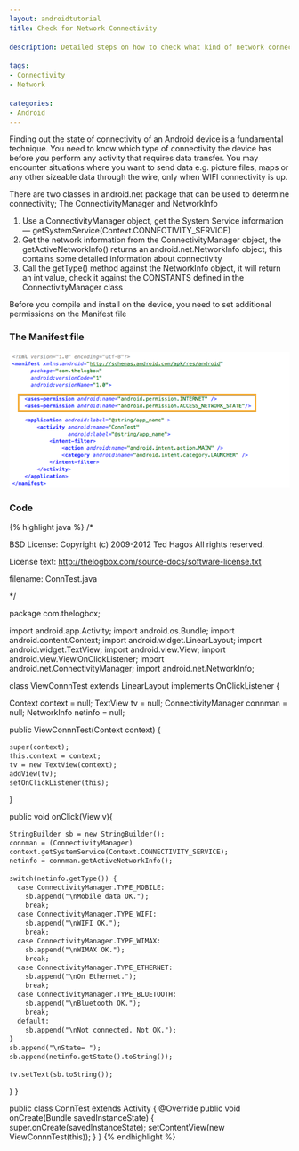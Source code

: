 ```yaml
---
layout: androidtutorial
title: Check for Network Connectivity

description: Detailed steps on how to check what kind of network connectivity an android device has. This code is useful to execute before you push out a significant amount of data using the network.

tags:
- Connectivity
- Network

categories: 
- Android
---
```


Finding out the state of connectivity of an Android device is a fundamental technique. You need to know which type of connectivity the device has before you perform any activity that requires data transfer. You may encounter situations where you want to send data e.g. picture files,  maps or any other sizeable data through the wire, only when WIFI connectivity is up.

There are two classes in android.net package that can be used to determine connectivity; The ConnectivityManager and NetworkInfo

1. Use a ConnectivityManager object, get the System Service information — getSystemService(Context.CONNECTIVITY_SERVICE)
2. Get the network information from the ConnectivityManager object, the getActiveNetworkInfo() returns an android.net.NetworkInfo object, this contains some detailed information about connectivity
3. Call the getType() method against the NetworkInfo object, it will return an int value, check it against the CONSTANTS defined in the ConnectivityManager class

Before you compile and install on the device, you need to set additional permissions on the Manifest file

### The Manifest file

<img src='../img/android-manifest-conntest.png'/>

### Code

{% highlight java %}
/*

BSD License: Copyright (c) 2009-2012 Ted Hagos
All rights reserved.

License text: http://thelogbox.com/source-docs/software-license.txt

filename: ConnTest.java

*/

package com.thelogbox;

import android.app.Activity;
import android.os.Bundle;
import android.content.Context;
import android.widget.LinearLayout;
import android.widget.TextView;
import android.view.View;
import android.view.View.OnClickListener;
import android.net.ConnectivityManager;
import android.net.NetworkInfo;

class ViewConnnTest extends LinearLayout implements OnClickListener {

  Context context = null;
  TextView tv = null;
  ConnectivityManager connman = null;
  NetworkInfo netinfo = null;

  public ViewConnnTest(Context context) {

    super(context);
    this.context = context;
    tv = new TextView(context);
    addView(tv);
    setOnClickListener(this);

  }

  public void onClick(View v){

    StringBuilder sb = new StringBuilder();
    connman = (ConnectivityManager) context.getSystemService(Context.CONNECTIVITY_SERVICE);
    netinfo = connman.getActiveNetworkInfo(); 

    switch(netinfo.getType()) {
      case ConnectivityManager.TYPE_MOBILE:
        sb.append("\nMobile data OK.");
        break;
      case ConnectivityManager.TYPE_WIFI:
        sb.append("\nWIFI OK.");
        break;
      case ConnectivityManager.TYPE_WIMAX:
        sb.append("\nWIMAX OK.");
        break;
      case ConnectivityManager.TYPE_ETHERNET:
        sb.append("\nOn Ethernet.");
        break;
      case ConnectivityManager.TYPE_BLUETOOTH:
        sb.append("\nBluetooth OK.");
        break;
      default:
        sb.append("\nNot connected. Not OK.");
    }
    sb.append("\nState= "); 
    sb.append(netinfo.getState().toString());

    tv.setText(sb.toString());
  }
}

public class ConnTest extends Activity {
    @Override
    public void onCreate(Bundle savedInstanceState) {
        super.onCreate(savedInstanceState);
        setContentView(new ViewConnnTest(this));
    }
}
{% endhighlight %}